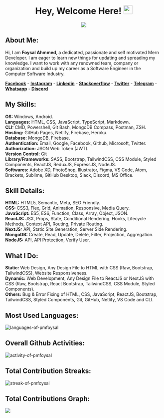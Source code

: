 <h1 align="center">
Hey, Welcome Here!
<img src="https://media.giphy.com/media/hvRJCLFzcasrR4ia7z/giphy.gif" width="28">
</h1>

<p align="center">
<img src="https://readme-typing-svg.herokuapp.com/?lines=I%20am%20a%20Web%20Developer%20%26%20Designer;Learning%20Full%20Stack%20Development;Also%20Learning%20MERN%20Stack%20Development;12%20Years%2B%20Educational%20Experience;01%20Year%2B%20Coding%20Experience;40%2B%20Projects%20Completed;04%2B%20Languages%20Learned&font=baloo%20da%202&center=true&height=45&color=fa4eab&vCenter=true&size=20">
</p>

## **About Me:**

Hi, I am **Foysal Ahmmed**, a dedicated, passionate and self motivated Mern Developer. I am eager to learn new things for updating and spreading my knowledge. I want to work with any renowned team, company or organization and build up my career as a Software Engineer in the Computer Software Industry.

[**Facebook**](https://facebook.com/pmfoysalz) - [**Instagram**](https://instagram.com/pmfoysalz) - [**Linkedin**](https://linkedin.com/in/pmfoysal) - [**Stackoverflow**](https://stackoverflow.com/users/18387916) - [**Twitter**](https://twitter.com/pmfoysal) - [**Telegram**](https://t.me/pmfoysal) - [**Whatsapp**](https://wa.me/+8801645114090) - [**Discord**](https://discordapp.com/users/977186632501436476)

## **My Skills:**

**OS:** Windows, Android. <br>
**Languages:** HTML, CSS, JavaScript, TypeScript, Markdown. <br>
**CLI:** CMD, Powershell, Git Bash, MongoDB Compass, Postman, ZSH. <br>
**Hosting:** GitHub Pages, Netlify, Firebase, Heroku. <br>
**Database:** MongoDB, Firebase. <br>
**Authentication:** Email, Google, Facebook, Github, Microsoft, Twitter. <br>
**Authorization:** JSON Web Token (JWT). <br>
**Version Control:** Git <br>
**Library/Frameworks:** SASS, Bootstrap, TailwindCSS, CSS Module, Styled Components, ReactJS, ReduxJS, ExpressJS, NodeJS. <br>
**Softwares:** Adobe XD, PhotoShop, Illustrator, Figma, VS Code, Atom, Brackets, Sublime, GitHub Desktop, Slack, Discord, MS Office. <br>

## **Skill Details:**

**HTML:** HTML5, Semantic, Meta, SEO Friendly. <br>
**CSS:** CSS3, Flex, Grid, Animation, Responsive, Media Query. <br>
**JavaScript:** ES5, ES6, Function, Class, Array, Object, JSON. <br>
**ReactJS:** JSX, Props, State, Conditional Rendering, Hooks, Lifecycle Methods, Context API, Routing, Private Routing. <br>
**NextJS:** API, Static Site Generation, Server Side Rendering. <br>
**MongoDB:** Create, Read, Update, Delete, Filter, Projection, Aggregation. <br>
**NodeJS:** API, API Protection, Verify User. <br>

## **What I Do:**

**Static:** Web Design, Any Design File to HTML with CSS (Raw, Bootstrap, TailwindCSS), Website Responsiveness. <br>
**Dynamic:** Web Development, Any Design File to ReactJS or NextJS with CSS (Raw, Bootstrap, React Bootstrap, TailwindCSS, CSS Module, Styled Components). <br>
**Others:** Bug & Error Fixing of HTML, CSS, JavaScript, ReactJS, Bootstrap, TailwindCSS, Styled Components, Git, GitHub, Netlify, VS Code and CLI. <br>

## **Most Used Languages:**

<img src="https://github-readme-stats.vercel.app/api/top-langs/?username=pmfoysal&count_private=true&show_icons=true&hide_border=true&bg_color=2c323a&text_color=eee&icon_color=fa4eab&title_color=fa4eab&cache_seconds=1800&langs_count=10" alt="languages-of-pmfoysal" />

## **Overall Github Activities:**

<img src="https://github-readme-stats.vercel.app/api?username=pmfoysal&count_private=true&show_icons=true&hide_border=true&bg_color=2c323a&text_color=eee&icon_color=fa4eab&title_color=fa4eab&cache_seconds=1800&include_all_commits=false&custom_title=Overall%20Github%20Activities" alt="activity-of-pmfoysal" />

## **Total Contribution Streaks:**

<img src="http://github-readme-streak-stats.herokuapp.com?user=pmfoysal&hide_border=true&date_format=j%20M%5B%20Y%5D&background=2C323A&ring=FA4EAB&currStreakNum=FA4EAB&fire=FA4EAB&sideNums=FA4EAB&currStreakLabel=EEEEEE&sideLabels=EEEEEE&dates=EEEEEE&stroke=EEEEEE84" alt="streak-of-pmfoysal" />

## **Total Contributions Graph:**

![](https://activity-graph.herokuapp.com/graph/?username=pmfoysal&bg_color=2c323a&color=fa4eab&line=fa4eab&point=eeeeee&hide_border=true)
